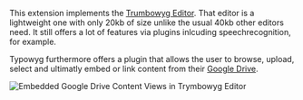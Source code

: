 This extension implements the [Trumbowyg Editor](https://alex-d.github.io/Trumbowyg/). That editor is a lightweight one with only 20kb of size unlike the usual 40kb other editors need. It still offers a lot of features via plugins inlcuding speechrecognition, for example.

Typowyg furthermore offers a plugin that allows the user to browse, upload, select and ultimatly embed or link content from their [Google Drive](https://drive.google.com/drive/u/0/).

![Embedded Google Drive Content Views in Trymbowyg Editor]([https://typowyg.waxcode.net/_images/Backshot.png](https://waxcode.net/fileadmin/user_upload/EmbeddedViewing.png))
